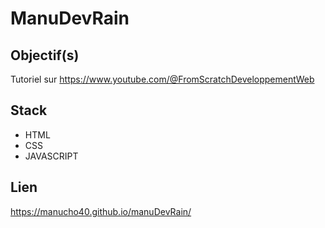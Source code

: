 # ManuDevRain

## Objectif(s)
Tutoriel sur https://www.youtube.com/@FromScratchDeveloppementWeb

## Stack
- HTML
- CSS
- JAVASCRIPT

## Lien
https://manucho40.github.io/manuDevRain/ 
